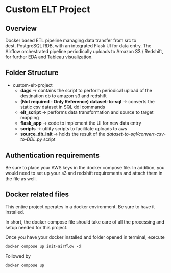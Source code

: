 # Custom ELT Project

## Overview
Docker based ETL pipeline managing data transfer from src to dest. PostgreSQL RDB, with an integrated Flask UI for data entry. The Airflow orchestrated pipeline periodically uploads to Amazon S3 / Redshift, for further EDA and Tableau visualization.

## Folder Structure

- custom-elt-project
    - **dags** -> contains the script to perform periodical upload of the destination db to amazon s3 and redshift
    - **(Not required - Only Reference)** **dataset-to-sql** -> converts the static csv dataset in SQL ddl commands 
    - **elt_script** -> performs data transformation and source to target mapping
    - **flask_app** -> code to implement the UI for new data entry
    - **scripts** -> utility scripts to facilitate uploads to aws
    - **source_db_init** -> holds the result of the *dataset-to-sql/convert-csv-to-DDL.py* script


## Authentication requirements

Be sure to place your AWS keys in the docker compose file.
In addition, you would need to set up your s3 and redshift requirements and attach them in the file as well.

## Docker related files

This entire project operates in a docker environment. Be sure to have it installed.

In short, the docker compose file should take care of all the processing and setup needed for this project.

Once you have your docker installed and folder opened in terminal, execute


``` docker compose up init-airflow -d ```

Followed by

``` docker compose up ```


